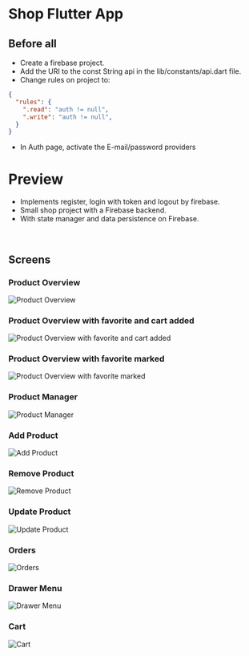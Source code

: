 # Shop Flutter App

## Before all
- Create a firebase project.
- Add the URI to the const String api in the lib/constants/api.dart file.
- Change rules on project to:
```json
{
  "rules": {
    ".read": "auth != null",
    ".write": "auth != null",
  }
}
```
- In Auth page, activate the E-mail/password providers

# Preview
- Implements register, login with token and logout by firebase.
- Small shop project with a Firebase backend.
- With state manager and data persistence on Firebase.

<br>

## Screens

### Product Overview
![Product Overview](docs/screens/products_overview.png "Product Overview")

### Product Overview with favorite and cart added
![Product Overview with favorite and cart added](docs/screens/product_overview_with_favorite_and_cart_added.png "Product Overview with favorite and cart added")

### Product Overview with favorite marked
![Product Overview with favorite marked](docs/screens/favorite_filter.png "Product Overview with favorite marked")

### Product Manager
![Product Manager](docs/screens/product_manager.png "Product Manager")

### Add Product
![Add Product](docs/screens/add_product.png "Add Product")


### Remove Product
![Remove Product](docs/screens/remove_product_shield.png "Remove Product")


### Update Product
![Update Product](docs/screens/update_product.png "Update Product")

### Orders
![Orders](docs/screens/orders.png "Orders")


### Drawer Menu
![Drawer Menu](docs/screens/drawer.png "Drawer Menu")

### Cart 
![Cart](docs/screens/cart.png "Cart")


